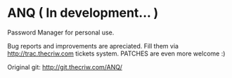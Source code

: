 # ANQ ( In development... )

Password Manager for personal use.

Bug reports and improvements are apreciated.
Fill them via http://trac.thecriw.com tickets system.
PATCHES are even more welcome :)

Original git: http://git.thecriw.com/ANQ/
